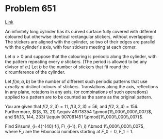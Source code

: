 # Problem 651

[Link](https://projecteuler.net/problem=651)

An infinitely long cylinder has its curved surface fully covered with different coloured but otherwise identical rectangular stickers, without overlapping. The stickers are aligned with the cylinder, so two of their edges are parallel with the cylinder's axis, with four stickers meeting at each corner.

Let $a>0$ and suppose that the colouring is periodic along the cylinder, with the pattern repeating every $a$ stickers. (The period is allowed to be any divisor of $a$.) Let $b$ be the number of stickers that fit round the circumference of the cylinder.

Let $f(m, a, b)$ be the number of different such periodic patterns that use *exactly* $m$ distinct colours of stickers. Translations along the axis, reflections in any plane, rotations in any axis, (or combinations of such operations) applied to a pattern are to be counted as the same as the original pattern.

You are given that $f(2, 2, 3) = 11$, $f(3, 2, 3) = 56$, and $f(2, 3, 4) = 156$. Furthermore, $f(8, 13, 21) \\equiv 49718354 \\pmod{1\\,000\\,000\\,007}$, and $f(13, 144, 233) \\equiv 907081451 \\pmod{1\\,000\\,000\\,007}$.

Find $\\sum\_{i=4}^{40} f(i, F\_{i-1}, F\_i) \\bmod 1\\,000\\,000\\,007$, where $F\_i$ are the Fibonacci numbers starting at $F\_0=0$, $F\_1=1$.